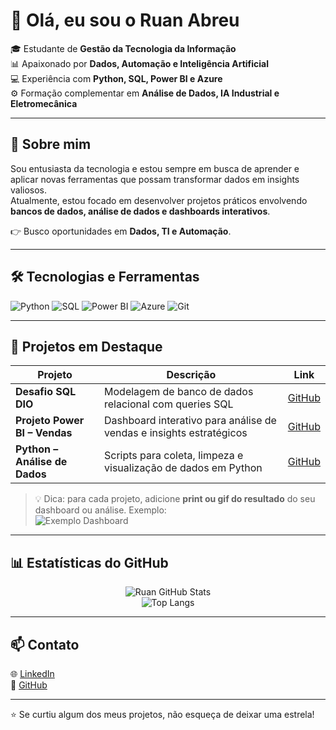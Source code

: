 # 👋 Olá, eu sou o Ruan Abreu

🎓 Estudante de **Gestão da Tecnologia da Informação**  
📊 Apaixonado por **Dados, Automação e Inteligência Artificial**  
💻 Experiência com **Python, SQL, Power BI e Azure**  
⚙️ Formação complementar em **Análise de Dados, IA Industrial e Eletromecânica**

---

## 🚀 Sobre mim
Sou entusiasta da tecnologia e estou sempre em busca de aprender e aplicar novas ferramentas que possam transformar dados em insights valiosos.  
Atualmente, estou focado em desenvolver projetos práticos envolvendo **bancos de dados, análise de dados e dashboards interativos**.  

👉 Busco oportunidades em **Dados, TI e Automação**.  

---

## 🛠️ Tecnologias e Ferramentas
![Python](https://img.shields.io/badge/-Python-3776AB?style=for-the-badge&logo=python&logoColor=white)
![SQL](https://img.shields.io/badge/-SQL-0064a5?style=for-the-badge&logo=mysql&logoColor=white)
![Power BI](https://img.shields.io/badge/-Power%20BI-F2C811?style=for-the-badge&logo=power-bi&logoColor=black)
![Azure](https://img.shields.io/badge/-Azure-0078D4?style=for-the-badge&logo=microsoft-azure&logoColor=white)
![Git](https://img.shields.io/badge/-Git-F05032?style=for-the-badge&logo=git&logoColor=white)

---

## 📌 Projetos em Destaque
| Projeto | Descrição | Link |
|---------|-----------|------|
| **Desafio SQL DIO** | Modelagem de banco de dados relacional com queries SQL | [GitHub](https://github.com/RuanAbr3u/DESAFIO-SQL-DIO-2) |
| **Projeto Power BI – Vendas** | Dashboard interativo para análise de vendas e insights estratégicos | [GitHub](#) |
| **Python – Análise de Dados** | Scripts para coleta, limpeza e visualização de dados em Python | [GitHub](https://github.com/RuanAbr3u/Analise-Temperatura) |

> 💡 Dica: para cada projeto, adicione **print ou gif do resultado** do seu dashboard ou análise. Exemplo:  
> ![Exemplo Dashboard](https://via.placeholder.com/400x200.png?text=Seu+Dashboard+Aqui)

---

## 📊 Estatísticas do GitHub
<div align="center">
  
![Ruan GitHub Stats](https://github-readme-stats.vercel.app/api?username=RuanAbr3u&show_icons=true&theme=tokyonight)  
![Top Langs](https://github-readme-stats.vercel.app/api/top-langs/?username=RuanAbr3u&layout=compact&theme=tokyonight)

</div>

---

## 📫 Contato
🌐 [LinkedIn](https://www.linkedin.com/in/ruan-abreu-santos/)  
🐙 [GitHub](https://github.com/RuanAbr3u)

---

⭐ Se curtiu algum dos meus projetos, não esqueça de deixar uma estrela!
